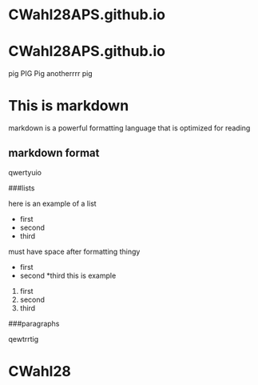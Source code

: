 # CWahl28APS.github.io
# CWahl28APS.github.io
pig
PIG
Pig
anotherrrr pig

# This is markdown

markdown is a powerful formatting language that is optimized for reading

## markdown format

qwertyuio

###lists

here is an example of a list

- first
- second
- third

must have space after formatting thingy

* first
* second 
*third this is example

1. first
2. second 
3. third

###paragraphs

qewtrrtig


# CWahl28
